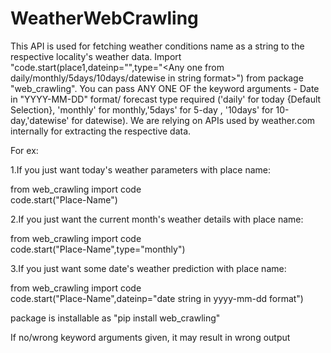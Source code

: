 # WeatherWebCrawling

This API is used for fetching weather conditions  name as a string to the respective locality's weather data. 
Import "code.start(place1,dateinp="",type="<Any one from daily/monthly/5days/10days/datewise in string format>") from package "web_crawling".
 You can pass ANY ONE OF the keyword arguments - Date in "YYYY-MM-DD" format/ forecast type required ('daily' for today {Default Selection}, 'monthly' for monthly,'5days' for 5-day , '10days' for 10-day,'datewise' for datewise). We are relying on APIs used by weather.com internally for extracting the respective data.
 
 
 For ex:

1.If you just want today's weather parameters with place name:

from web_crawling import code<BR>
code.start("Place-Name")

2.If you just want the current month's weather details with place name:

from web_crawling import code<BR>
code.start("Place-Name",type="monthly")

3.If you just want some date's weather prediction with place name:

from web_crawling import code<BR>
code.start("Place-Name",dateinp="date string in yyyy-mm-dd format")


package is installable as "pip install web_crawling"

If no/wrong keyword arguments given, it may result in wrong output

